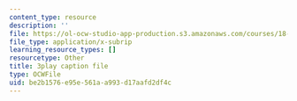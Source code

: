 ```yaml
---
content_type: resource
description: ''
file: https://ol-ocw-studio-app-production.s3.amazonaws.com/courses/18-06sc-linear-algebra-fall-2011/be2b1576e95e561aa993d17aafd2df4c_srxexLishgY.vtt
file_type: application/x-subrip
learning_resource_types: []
resourcetype: Other
title: 3play caption file
type: OCWFile
uid: be2b1576-e95e-561a-a993-d17aafd2df4c
---
```

